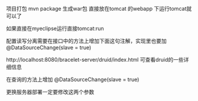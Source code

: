 项目打包 mvn package 生成war包 直接放在tomcat 的webapp 下运行tomcat就可以了

如果直接在myeclipse运行直接tomcat:run

配置读写分离需要在接口中的方法上增加下面这句注解，实现里也要加 @DataSourceChange(slave = true)

http://localhost:8080/bracelet-server/druid/index.html 可查看druid的一些详细信息

在查询的方法上增加 @DataSourceChange(slave = true)


更换服务器部署一定要修改这两个参数

